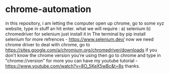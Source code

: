 # chrome-automation
in this repository, i am letting the computer open up chrome, go to some xyz website, type in stuff an hit enter.
what we will require :
a) selenium
b) chromedriver
for selenium just install it in The terminal by pip install selenium 
for more refrences - https://www.selenium.dev/
now we need chrome driver to deal with chrome, go to https://sites.google.com/a/chromium.org/chromedriver/downloads
if you don't know the chrome version you're using then go to chrome and type in "chrome://version"
for more you can have my youtube tutorial - https://www.youtube.com/watch?v=8O_5KeX5wBc&t=8s
thanks.
